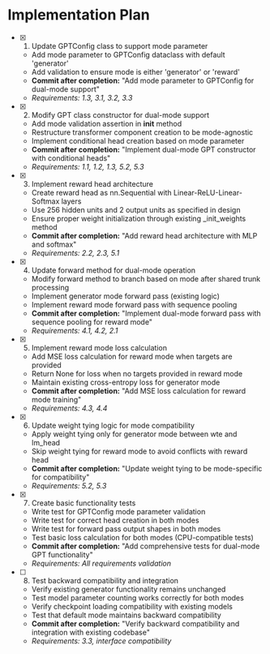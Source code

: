 # Implementation Plan

- [x] 1. Update GPTConfig class to support mode parameter
  - Add mode parameter to GPTConfig dataclass with default 'generator'
  - Add validation to ensure mode is either 'generator' or 'reward'
  - **Commit after completion:** "Add mode parameter to GPTConfig for dual-mode support"
  - _Requirements: 1.3, 3.1, 3.2, 3.3_

- [x] 2. Modify GPT class constructor for dual-mode support
  - Add mode validation assertion in __init__ method
  - Restructure transformer component creation to be mode-agnostic
  - Implement conditional head creation based on mode parameter
  - **Commit after completion:** "Implement dual-mode GPT constructor with conditional heads"
  - _Requirements: 1.1, 1.2, 1.3, 5.2, 5.3_

- [x] 3. Implement reward head architecture
  - Create reward head as nn.Sequential with Linear-ReLU-Linear-Softmax layers
  - Use 256 hidden units and 2 output units as specified in design
  - Ensure proper weight initialization through existing _init_weights method
  - **Commit after completion:** "Add reward head architecture with MLP and softmax"
  - _Requirements: 2.2, 2.3, 5.1_

- [x] 4. Update forward method for dual-mode operation
  - Modify forward method to branch based on mode after shared trunk processing
  - Implement generator mode forward pass (existing logic)
  - Implement reward mode forward pass with sequence pooling
  - **Commit after completion:** "Implement dual-mode forward pass with sequence pooling for reward mode"
  - _Requirements: 4.1, 4.2, 2.1_

- [x] 5. Implement reward mode loss calculation
  - Add MSE loss calculation for reward mode when targets are provided
  - Return None for loss when no targets provided in reward mode
  - Maintain existing cross-entropy loss for generator mode
  - **Commit after completion:** "Add MSE loss calculation for reward mode training"
  - _Requirements: 4.3, 4.4_

- [x] 6. Update weight tying logic for mode compatibility
  - Apply weight tying only for generator mode between wte and lm_head
  - Skip weight tying for reward mode to avoid conflicts with reward head
  - **Commit after completion:** "Update weight tying to be mode-specific for compatibility"
  - _Requirements: 5.2, 5.3_

- [x] 7. Create basic functionality tests

  - Write test for GPTConfig mode parameter validation
  - Write test for correct head creation in both modes
  - Write test for forward pass output shapes in both modes
  - Test basic loss calculation for both modes (CPU-compatible tests)
  - **Commit after completion:** "Add comprehensive tests for dual-mode GPT functionality"
  - _Requirements: All requirements validation_

- [ ] 8. Test backward compatibility and integration



  - Verify existing generator functionality remains unchanged
  - Test model parameter counting works correctly for both modes
  - Verify checkpoint loading compatibility with existing models
  - Test that default mode maintains backward compatibility
  - **Commit after completion:** "Verify backward compatibility and integration with existing codebase"
  - _Requirements: 3.3, interface compatibility_